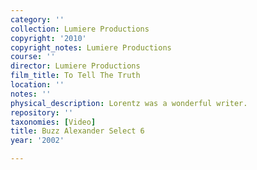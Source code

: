 ```yaml
---
category: ''
collection: Lumiere Productions
copyright: '2010'
copyright_notes: Lumiere Productions
course: ''
director: Lumiere Productions
film_title: To Tell The Truth
location: ''
notes: ''
physical_description: Lorentz was a wonderful writer.
repository: ''
taxonomies: [Video]
title: Buzz Alexander Select 6
year: '2002'

---
```

